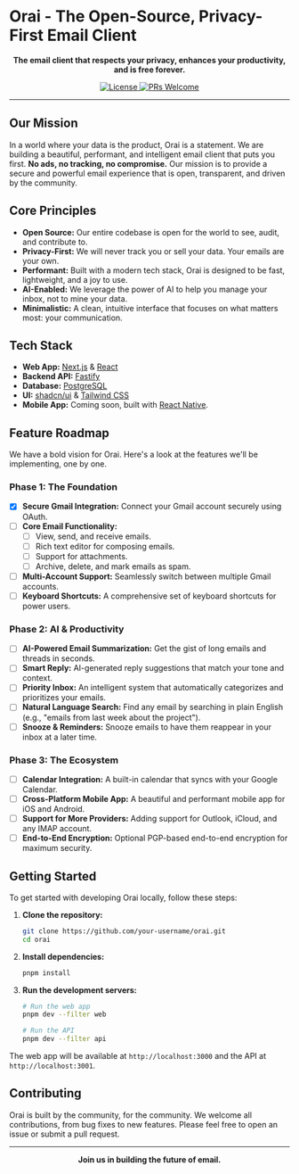 # Orai - The Open-Source, Privacy-First Email Client

<p align="center">
  <strong>The email client that respects your privacy, enhances your productivity, and is free forever.</strong>
</p>

<p align="center">
  <a href="#">
    <img src="https://img.shields.io/badge/license-MIT-blue.svg" alt="License">
  </a>
  <a href="#">
    <img src="https://img.shields.io/badge/PRs-welcome-brightgreen.svg" alt="PRs Welcome">
  </a>
</p>

---

## Our Mission

In a world where your data is the product, Orai is a statement. We are building a beautiful, performant, and intelligent email client that puts you first. **No ads, no tracking, no compromise.** Our mission is to provide a secure and powerful email experience that is open, transparent, and driven by the community.

## Core Principles

- **Open Source:** Our entire codebase is open for the world to see, audit, and contribute to.
- **Privacy-First:** We will never track you or sell your data. Your emails are your own.
- **Performant:** Built with a modern tech stack, Orai is designed to be fast, lightweight, and a joy to use.
- **AI-Enabled:** We leverage the power of AI to help you manage your inbox, not to mine your data.
- **Minimalistic:** A clean, intuitive interface that focuses on what matters most: your communication.

## Tech Stack

- **Web App:** [Next.js](https://nextjs.org/) & [React](https://reactjs.org/)
- **Backend API:** [Fastify](https://www.fastify.io/)
- **Database:** [PostgreSQL](https://www.postgresql.org/)
- **UI:** [shadcn/ui](https://ui.shadcn.com/) & [Tailwind CSS](https://tailwindcss.com/)
- **Mobile App:** Coming soon, built with [React Native](https://reactnative.dev/).

## Feature Roadmap

We have a bold vision for Orai. Here's a look at the features we'll be implementing, one by one.

### Phase 1: The Foundation

- [x] **Secure Gmail Integration:** Connect your Gmail account securely using OAuth.
- [ ] **Core Email Functionality:**
  - [ ] View, send, and receive emails.
  - [ ] Rich text editor for composing emails.
  - [ ] Support for attachments.
  - [ ] Archive, delete, and mark emails as spam.
- [ ] **Multi-Account Support:** Seamlessly switch between multiple Gmail accounts.
- [ ] **Keyboard Shortcuts:** A comprehensive set of keyboard shortcuts for power users.

### Phase 2: AI & Productivity

- [ ] **AI-Powered Email Summarization:** Get the gist of long emails and threads in seconds.
- [ ] **Smart Reply:** AI-generated reply suggestions that match your tone and context.
- [ ] **Priority Inbox:** An intelligent system that automatically categorizes and prioritizes your emails.
- [ ] **Natural Language Search:** Find any email by searching in plain English (e.g., "emails from last week about the project").
- [ ] **Snooze & Reminders:** Snooze emails to have them reappear in your inbox at a later time.

### Phase 3: The Ecosystem

- [ ] **Calendar Integration:** A built-in calendar that syncs with your Google Calendar.
- [ ] **Cross-Platform Mobile App:** A beautiful and performant mobile app for iOS and Android.
- [ ] **Support for More Providers:** Adding support for Outlook, iCloud, and any IMAP account.
- [ ] **End-to-End Encryption:** Optional PGP-based end-to-end encryption for maximum security.

## Getting Started

To get started with developing Orai locally, follow these steps:

1.  **Clone the repository:**

    ```bash
    git clone https://github.com/your-username/orai.git
    cd orai
    ```

2.  **Install dependencies:**

    ```bash
    pnpm install
    ```

3.  **Run the development servers:**

    ```bash
    # Run the web app
    pnpm dev --filter web

    # Run the API
    pnpm dev --filter api
    ```

The web app will be available at `http://localhost:3000` and the API at `http://localhost:3001`.

## Contributing

Orai is built by the community, for the community. We welcome all contributions, from bug fixes to new features. Please feel free to open an issue or submit a pull request.

---

<p align="center">
  <strong>Join us in building the future of email.</strong>
</p>
